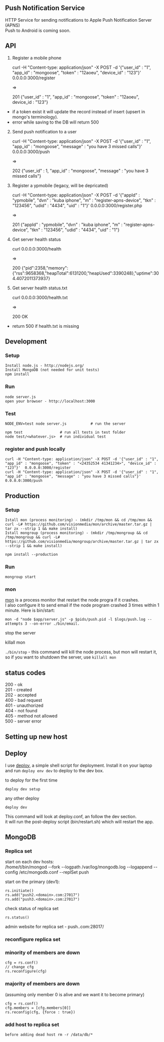 ## Push Notification Service
HTTP Service for sending notifications to Apple Push Notification Server (APNS)  
Push to Android is coming soon.

## API
1) Register a mobile phone

    curl -H "Content-type: application/json" -X POST -d '{"user_id" : "1", "app_id" : "mongoose", "token" : "12aoeu", "device_id" : "123"}' 0.0.0.0:3000/register

    =>

    201
    {"user_id" : "1", "app_id" : "mongoose", "token" : "12aoeu", device_id : "123"}

* if a token exist it will update the record instead of insert (upsert in mongo's terminology).  
* error while saving to the DB will return 500

2) Send push notification to a user

    curl -H "Content-type: application/json" -X POST -d '{"user_id" : "1", "app_id" : "mongoose", "message" : "you have 3 missed calls"}'  0.0.0.0:3000/push

    =>

    202
    {"user_id" : 1, "app_id" : "mongoose", "message" : "you have 3 missed calls"}

3) Register a ypmobile (legacy, will be depricated)

    curl -H "Content-type: application/json" -X POST -d '{"appId" : "ypmobile", "dvn" : "kuba iphone", "m" : "register-apns-device", "tkn" : "123456", "udid" : "4434", "uid" : "1"}' 0.0.0.0:3000/register.php

    =>

    201
    {"appId" : "ypmobile", "dvn" : "kuba iphone", "m" : "register-apns-device", "tkn" : "123456", "udid" : "4434", "uid" : "1"}

4) Get server health status

    curl 0.0.0.0:3000/health

    =>

    200
    {"pid":2358,"memory":{"rss":9658368,"heapTotal":6131200,"heapUsed":3390248},"uptime":304.4072011373937}


5) Get server health status.txt

    curl 0.0.0.0:3000/health.txt

    =>

    200
     OK  

* return 500 if health.txt is missing

## Development 

### Setup
    Install node.js - http://nodejs.org/
    Install MongoDB (not needed for unit tests)
    npm install

### Run
    node server.js
    open your browser - http://localhost:3000

### Test
    NODE_ENV=test node server.js           # run the server

    npm test                 # run all tests in test folder
    node test/<whatever.js>  # run individual test

### register and push locally

    curl -H "Content-type: application/json" -X POST -d '{"user_id" : "1", "app_id" : "mongoose", "token" : "<24352534 41341234>", "device_id" : "123"}'  0.0.0.0:3000/register
    curl -H "Content-type: application/json" -X POST -d '{"user_id" : "1", "app_id" : "mongoose", "message" : "you have 3 missed calls"}'  0.0.0.0:3000/push

## Production

### Setup
    Istall mon (process monitoring) - (mkdir /tmp/mon && cd /tmp/mon && curl -L# https://github.com/visionmedia/mon/archive/master.tar.gz | tar zx --strip 1 && make install)
    Istall mongroup (process monitoring) - (mkdir /tmp/mongroup && cd /tmp/mongroup && curl -L# https://github.com/visionmedia/mongroup/archive/master.tar.gz | tar zx --strip 1 && make install)

    npm install --production

### Run

    mongroup start

### mon

[mon](https://github.com/visionmedia/mon) is a process monitor that restart the node progra if it crashes.  
I also configure it to send email if the node program crashed 3 times within 1 minute. Here is bin/start:

    mon -d "node $app/server.js" -p $pids/push.pid -l $logs/push.log --attempts 3 --on-error ./bin/email.

stop the server
  
  killall mon

`./bin/stop` - this command will kill the node process, but mon will restart it, so if you want to shutdown the server, use `killall mon`

## status codes

200 - ok  
201 - created  
202 - accepted  
400 - bad request  
401 - unauthorized  
404 - not found  
405 - method not allowed  
500 - server error  

## Setting up new host


## Deploy

I use [deploy](https://github.com/visionmedia/deploy), a simple shell script for deployment.
Install it on your laptop and run `deploy env dev` to deploy to the dev box.  

to deploy for the first time

    deploy dev setup

any other deploy

    deploy dev

This command will look at deploy.conf, an follow the dev section.  
it will run the post-deploy script (bin/restart.sh) which will restart the app.

## MongoDB

### Replica set

start on each dev hosts:  
    /home/t/bin/mongod --fork --logpath /var/log/mongodb.log --logappend --config /etc/mongodb.conf --replSet push

start on the primary (dev1):  

    rs.initiate()
    rs.add("push2.<domain>.com:27017")
    rs.add("push3.<domain>.com:27017")

check status of replica set

    rs.status()

admin website for replica set - push.<domain>.com:28017/

### reconfigure replica set

### minority of members are down

    cfg = rs.conf()
    // change cfg
    rs.reconfigure(cfg)

### majority of members are down
(assuming only member 0 is alive and we want it to become primary)

    cfg = rs.conf()
    cfg.members = [cfg.members[0]]
    rs.reconfig(cfg, {force : true})

### add host to replica set

    before adding dead host rm -r /data/db/*
